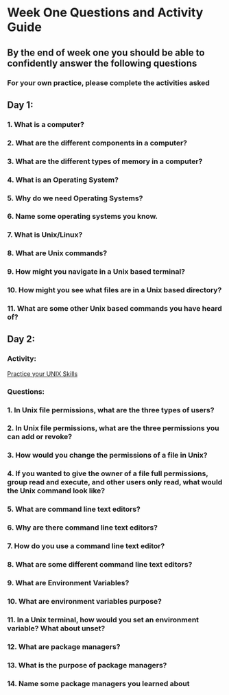 # Week One Questions and Activity Guide

## By the end of week one you should be able to confidently answer the following questions

### For your own practice, please complete the activities asked

## Day 1:

### 1. What is a computer?

### 2. What are the different components in a computer?

### 3. What are the different types of memory in a computer?

### 4. What is an Operating System?

### 5. Why do we need Operating Systems?

### 6. Name some operating systems you know.

### 7. What is Unix/Linux?

### 8. What are Unix commands?

### 9. How might you navigate in a Unix based terminal?

### 10. How might you see what files are in a Unix based directory?

### 11. What are some other Unix based commands you have heard of?

## Day 2:

### Activity:
[Practice your UNIX Skills](https://linuxsurvival.com/linux-tutorial-introduction/)

### Questions:

### 1. In Unix file permissions, what are the three types of users?

### 2. In Unix file permissions, what are the three permissions you can add or revoke?

### 3. How would you change the permissions of a file in Unix?

### 4. If you wanted to give the owner of a file full permissions, group read and execute, and other users only read, what would the Unix command look like?

### 5. What are command line text editors?

### 6. Why are there command line text editors?

### 7. How do you use a command line text editor?

### 8. What are some different command line text editors?

### 9. What are Environment Variables?

### 10. What are environment variables purpose?

### 11. In a Unix terminal, how would you set an environment variable? What about unset?

### 12. What are package managers?

### 13. What is the purpose of package managers?

### 14. Name some package managers you learned about